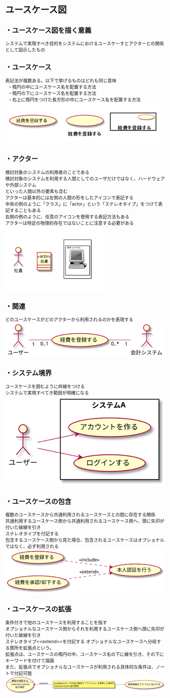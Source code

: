 # ユースケース図

## ・ユースケース図を描く意義    
システムで実現すべき目的をシステムにおけるユースケーすとアクターとの関係として図示したもの  

## ・ユースケース  
表記法が複数ある。以下で挙げるものはどれも同じ意味  
&nbsp;&nbsp;・楕円の中にユースケース名を配置する方法  
&nbsp;&nbsp;・楕円の下にユースケース名を配置する方法  
&nbsp;&nbsp;・右上に楕円をつけた長方形の中にユースケース名を配置する方法  
&nbsp;&nbsp;![UML描画(ユースケースのアイコン)](images/usecase-usecase-icons.png)
  
## ・アクター  
検討対象のシステムの利用者のことである  
検討対象のシステムを利用する人間としてのユーザだけではなく、ハードウェアや外部システム  
といった人間以外の要素も含む  
アクターは基本的には左側の人間の形をしたアイコンで表記する  
中央の例のように「クラス」に「actor」という「ステレオタイプ」をつけて表記することもある  
右側の例のように、任意のアイコンを使用する表記方法もある  
アクターは特定の物理的存在ではないことに注意する必要がある  
![UML描画(アクターのアイコン)](images/usecase-actor-icons.png)

<div style="page-break-before:always"></div>  

## ・関連  
どのユースケースがどのアクターから利用されるのかを表現する  
![UML描画(関連)](images/usecase-relation.svg)

## ・システム境界  
ユースケースを囲むように枠線をつける  
システムで実現すべてき範囲が明確になる  
 ![UML描画(システム境界)](images/usecase-systemborder.svg)

 ## ・ユースケースの包含  
 複数のユースケースから共通利用されるユースケースとの間に存在する関係  
 共通利用するユースケース側から共通利用されるユースケース側へ、頭に矢印が付いた破線を引き  
 ステレオタイプを付記する  
 包含するユースケース側から見た場合、包含されるユースケースはオプショナルではなく、必ず利用される  
  ![UML描画(ユースケースの包含)](images/usecase-include.svg)  

## ・ユースケースの拡張  
条件付きで他のユースケースを利用することを指す  
オプショナルなユースケース側からそれを利用するユースケース側へ頭に矢印が付いた破線を引き  
ステレオタイプ<\<extend>>を付記する
オプショナルなユースケースへ分岐する箇所を拡張点という。    
拡張点は、ユースケースの楕円の中、ユースケース名の下に線を引き、その下にキーワードを付けて描画  
また、拡張点でオプショナルなユースケースが利用される具体的な条件は、ノートで付記可能  
![UML描画(ユースケースの拡張)](images/usecase-extend.svg)  